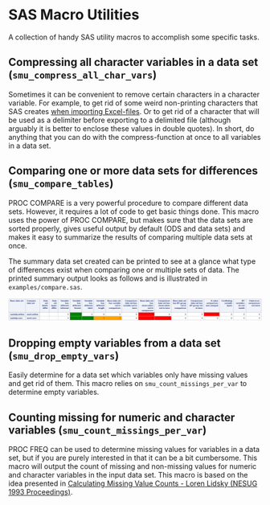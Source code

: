 # SAS Macro Utilities
A collection of handy SAS utility macros to accomplish some specific tasks. 

## Compressing all character variables in a data set (`smu_compress_all_char_vars`)
Sometimes it can be convenient to remove certain characters in a character variable. For example, to get rid of some weird non-printing characters that SAS creates [when importing Excel-files](https://communities.sas.com/t5/SAS-Procedures/proc-import-XLSX-file-different-results-on-Linux-vs-Windows/m-p/388613). Or to get rid of a character that will be used as a delimiter before exporting to a delimited file (although arguably it is better to enclose these values in double quotes). 
In short, do anything that you can do with the compress-function at once to all variables in a data set.

## Comparing one or more data sets for differences (`smu_compare_tables`)
PROC COMPARE is a very powerful procedure to compare different data sets. However, it requires a lot of code to get basic things done. This macro uses the power of PROC COMPARE, but makes sure that the data sets are sorted properly, gives useful output by default (ODS and data sets) and makes it easy to summarize the results of comparing multiple data sets at once. 

The summary data set created can be printed to see at a glance what type of differences exist when comparing one or multiple sets of data. The printed summary output looks as follows and is illustrated in `examples/compare.sas`.

![summary output](examples/compare_summary.png)

## Dropping empty variables from a data set (`smu_drop_empty_vars`)
Easily determine for a data set which variables only have missing values and get rid of them. This macro relies on `smu_count_missings_per_var` to determine empty variables. 

## Counting missing for numeric and character variables (`smu_count_missings_per_var`)
PROC FREQ can be used to determine missing values for variables in a data set, but if you are purely interested in that it can be a bit cumbersome. This macro will output the count of missing and non-missing values for numeric and character variables in the input data set. 
This macro is based on the idea presented in [Calculating Missing Value Counts - Loren Lidsky (NESUG 1993 Proceedings)](https://lexjansen.com/nesug/nesug93/NESUG93033.pdf).
